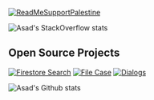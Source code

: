 [![ReadMeSupportPalestine](https://github.com/Safouene1/support-palestine-banner/blob/master/banner-support.svg)](https://github.com/Safouene1/support-palestine-banner)

![Asad's StackOverflow stats](https://stackoverflow.com/users/flair/10285344.png?theme=clean)

## Open Source Projects
[![Firestore Search](https://github-readme-stats.vercel.app/api/pin/?username=asadamatic&repo=firestore_search)](https://github.com/asadamatic/firestore_search)
[![File Case](https://github-readme-stats.vercel.app/api/pin/?username=asadamatic&repo=file_case)](https://github.com/asadamatic/file_case)
[![Dialogs](https://github-readme-stats.vercel.app/api/pin/?username=asadamatic&repo=dialogs)](https://github.com/asadamatic/dialogs)

![Asad's Github stats](https://github-readme-stats.vercel.app/api/top-langs?username=asadamatic&&layout=compact)
